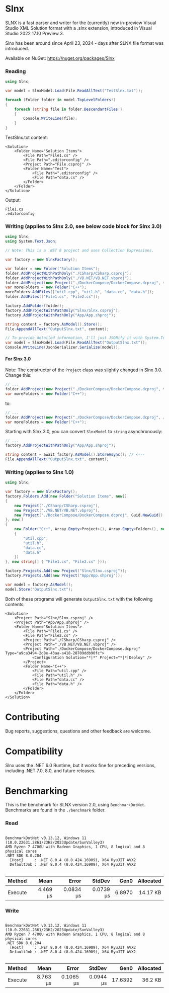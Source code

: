# Slnx
SLNX is a fast parser and writer for the (currently) new in-preview Visual Studio XML Solution format with a .slnx extension, introduced in Visual Studio 2022 17.10 Preview 3.

Slnx has been around since April 23, 2024 - days after SLNX file format was introduced.

Available on NuGet: https://nuget.org/packages/Slnx

### Reading

```cs
using Slnx;

var model = SlnxModel.Load(File.ReadAllText("TestSlnx.txt"));

foreach (Folder folder in model.TopLevelFolders!)
{
    foreach (string file in folder.DescendantFiles!)
    {
        Console.WriteLine(file);
    }
}
```

TestSlnx.txt content:
```
<Solution>
    <Folder Name="Solution Items">
        <File Path="File1.cs" />
        <File Path=".editorconfig" />
        <Project Path="File.csproj" />
        <Folder Name="Test">
            <File Path=".editorconfig" />
            <File Path="data.cs" />
        </Folder>
    </Folder>
</Solution>
```
Output:
```
File1.cs
.editorconfig
```

### Writing (applies to Slnx 2.0, see below code block for Slnx 3.0)
```cs
using Slnx;
using System.Text.Json;

// Note: This is a .NET 8 project and uses Collection Expressions.

var factory = new SlnxFactory();

var folder = new Folder("Solution Items");
folder.AddProjectWithPathOnly("./CSharp/CSharp.csproj");
folder.AddProjectWithPathOnly("./VB.NET/VB.NET.vbproj");
folder.AddProject(new Project("./DockerCompose/DockerCompose.dcproj", typeGuid: Guid.NewGuid(), config: new(solution: "*|*", project: "*|*|Deploy")));
var moreFolders = new Folder("C++");
moreFolders.AddFiles(["util.cpp", "util.h", "data.cc", "data.h"]);
folder.AddFiles(["File1.cs", "File2.cs"]);

factory.AddFolder(folder);
factory.AddProjectWithPathOnly("Slnx/Slnx.csproj");
factory.AddProjectWithPathOnly("App/App.shproj");

string content = factory.AsModel().Store();
File.AppendAllText("OutputSlnx.txt", content);

// To provide detailed information, I'll just JSONify it with System.Text.Json.
var model = SlnxModel.Load(File.ReadAllText("OutputSlnx.txt"));
Console.WriteLine(JsonSerializer.Serialize(model));
```
#### For Slnx 3.0
Note: The constructor of the `Project` class was slightly changed in Slnx 3.0. Change this:
```cs
// ...
folder.AddProject(new Project("./DockerCompose/DockerCompose.dcproj", typeGuid: Guid.NewGuid(), config: new(solution: "*|*", project: "*|*|Deploy")));
var moreFolders = new Folder("C++");
```
to:
```cs
// ...
folder.AddProject(new Project("./DockerCompose/DockerCompose.dcproj", /*HERE -->*/type: Guid.NewGuid().ToString(), /*<-- HERE*/ config: new(solution: "*|*", project: "*|*|Deploy")));
var moreFolders = new Folder("C++");
```

Starting with Slnx 3.0, you can convert `SlnxModel` to `string` asynchronously:
```cs
// ...
factory.AddProjectWithPathOnly("App/App.shproj");

string content = await factory.AsModel().StoreAsync(); // <---
File.AppendAllText("OutputSlnx.txt", content);
```

### Writing (applies to Slnx 1.0)
```cs
using Slnx;

var factory = new SlnxFactory();
factory.Folders.Add(new Folder("Solution Items", new[]
{
    new Project("./CSharp/CSharp.csproj"),
    new Project("./VB.NET/VB.NET.vbproj"),
    new Project("./DockerCompose/DockerCompose.dcproj", Guid.NewGuid(), new(solution: "*|*", project: "*|*|Deploy"))
}, new[]
{
    new Folder("C++", Array.Empty<Project>(), Array.Empty<Folder>(), new[]
    {
        "util.cpp",
        "util.h",
        "data.cc",
        "data.h"
    })
}, new string[] { "File1.cs", "File2.cs" }));

factory.Projects.Add(new Project("Slnx/Slnx.csproj"));
factory.Projects.Add(new Project("App/App.shproj"));

var model = factory.AsModel();
model.Store("OutputSlnx.txt");
```

Both of these programs will generate `OutputSlnx.txt` with the following contents:
```
<Solution>
    <Project Path="Slnx/Slnx.csproj" />
    <Project Path="App/App.shproj" />
    <Folder Name="Solution Items">
        <File Path="File1.cs" />
        <File Path="File2.cs" />
        <Project Path="./CSharp/CSharp.csproj" />
        <Project Path="./VB.NET/VB.NET.vbproj" />
        <Project Path="./DockerCompose/DockerCompose.dcproj" Type="a9ca3494-2d8e-43aa-a418-28709ddb90fc">
            <Configuration Solution="*|*" Project="*|*|Deploy" />
        </Project>
        <Folder Name="C++">
            <File Path="util.cpp" />
            <File Path="util.h" />
            <File Path="data.cc" />
            <File Path="data.h" />
        </Folder>
    </Folder>
</Solution>
```

# Contributing
Bug reports, suggestions, questions and other feedback are welcome.

# Compatibility
Slnx uses the .NET 6.0 Runtime, but it works fine for preceding versions, including .NET 7.0, 8.0, and future releases.

# Benchmarking
This is the benchmark for SLNX version 2.0, using `BenchmarkDotNet`. Benchmarks are found in the `./benchmark` folder.
### Read
```

BenchmarkDotNet v0.13.12, Windows 11 (10.0.22631.2861/23H2/2023Update/SunValley3)
AMD Ryzen 7 4700U with Radeon Graphics, 1 CPU, 8 logical and 8 physical cores
.NET SDK 8.0.204
  [Host]     : .NET 8.0.4 (8.0.424.16909), X64 RyuJIT AVX2
  DefaultJob : .NET 8.0.4 (8.0.424.16909), X64 RyuJIT AVX2


```
| Method  | Mean     | Error     | StdDev    | Gen0   | Allocated |
|-------- |---------:|----------:|----------:|-------:|----------:|
| Execute | 4.469 μs | 0.0834 μs | 0.0739 μs | 6.8970 |  14.17 KB |

### Write
```

BenchmarkDotNet v0.13.12, Windows 11 (10.0.22631.2861/23H2/2023Update/SunValley3)
AMD Ryzen 7 4700U with Radeon Graphics, 1 CPU, 8 logical and 8 physical cores
.NET SDK 8.0.204
  [Host]     : .NET 8.0.4 (8.0.424.16909), X64 RyuJIT AVX2
  DefaultJob : .NET 8.0.4 (8.0.424.16909), X64 RyuJIT AVX2


```
| Method  | Mean     | Error     | StdDev    | Gen0    | Allocated |
|-------- |---------:|----------:|----------:|--------:|----------:|
| Execute | 8.763 μs | 0.1065 μs | 0.0944 μs | 17.6392 |   36.2 KB |

